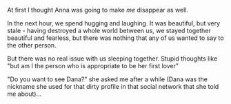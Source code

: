 At first I thought Anna was going to make *me* disappear as well.

In the next hour, we spend hugging and laughing. It was beautiful, but very stale - having destroyed a whole world between us, we stayed together beautiful and fearless, but there was nothing that any of us wanted to say to the other person.

But there was no real issue with us sleeping together. Stupid thoughts like "but am I the person who is appropriate to be her first lover"



"Do you want to see Dana?" she asked me after a while (Dana was the nickname she used for that dirty profile in that social network that she told me about)...
